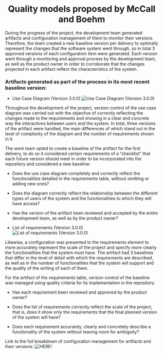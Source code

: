 <center> <h1>Quality models proposed by McCall and Boehm</h1> </center>

During the progress of the project, the development team generated artifacts and configuration management of them to monitor their versions. Therefore, the team created a new baseline version per delivery to optimally represent the changes that the software system went through, so in total 3 approved versions of each configuration item were generated. Each version went through a monitoring and approval process by the development team, as well as the product owner in order to corroborate that the changes projected in each artifact reflect the characteristics of the system.

### Artifacts generated as part of the process in its most recent baseline version:
- Use Case Diagram (Version 3.0.0)
![Use Case Diagram (Version 3.0.0)]()

Throughout the development of the project, version control of the use case diagram was carried out with the objective of correctly reflecting the changes made to the requirements and showing in a clear and concrete way the interactions between users and the system. In total, three versions of the artifact were handled, the main differences of which stand out in the level of complexity of the diagram and the number of requirements shown in it.

The work team opted to create a baseline of the artifact for the first delivery, to do so it considered certain requirements of a “checklist” that each future version should meet in order to be incorporated into the repository and considered a new baseline:

  - Does the use case diagram completely and correctly reflect the functionalities detailed in the requirements table, without omitting or adding new ones?

  - Does the diagram correctly reflect the relationship between the different types of users of the system and the functionalities to which they will have access?

  - Has the version of the artifact been reviewed and accepted by the entire development team, as well as by the product owner?

- List of requirements (Version 3.0.0)
![List of requirements (Version 3.0.0)]()

Likewise, a configuration was presented to the requirements element to more accurately represent the scale of the project and specify more clearly the functionalities that the system must have. The artifact had 3 baselines that differ in the level of detail with which the requirements are described, as well as in the number of functionalities that the system will support and the quality of the writing of each of them.

For the artifact of the requirements table, version control of the baseline was managed using quality criteria for its implementation in the repository:

  - Has each requirement been reviewed and approved by the product owner?

  - Does the list of requirements correctly reflect the scale of the project, that is, does it show only the requirements that the final planned version of the system will have?

  - Does each requirement accurately, clearly and concretely describe a functionality of the system without leaving room for ambiguity?

Link to the full breakdown of configuration management for artifacts and their versions:
![HERE!]()
